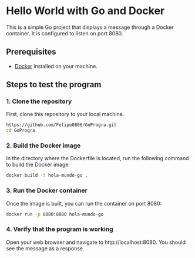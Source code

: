 # Hello World with Go and Docker

This is a simple Go project that displays a message through a Docker container. It is configured to listen on port 8080.

## Prerequisites

- [Docker](https://www.docker.com/) installed on your machine.

## Steps to test the program

### 1. Clone the repository
First, clone this repository to your local machine.

```bash
https://github.com/Felipe0806/GoProgra.git
cd GoProgra
```

### 2. Build the Docker image
In the directory where the Dockerfile is located, run the following command to build the Docker image:

```bash
docker build -t hola-mundo-go .
```

### 3. Run the Docker container
Once the image is built, you can run the container on port 8080:

```bash
docker run -p 8080:8080 hola-mundo-go
```

### 4. Verify that the program is working
Open your web browser and navigate to http://localhost:8080. You should see the message as a response.
